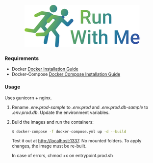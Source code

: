 <p align="center">
<img src="https://github.com/FedericoGianni/run-with-me-be/blob/main/deliverables/logo_gradient.png">
</p>

### Requirements
* Docker [Docker Installation Guide](https://docs.docker.com/get-docker/)  
* Docker-Compose  [Docker Compose Installation Guide](https://docs.docker.com/compose/install/)

### Usage

Uses gunicorn + nginx.

1. Rename *.env.prod-sample* to *.env.prod* and *.env.prod.db-sample* to *.env.prod.db*. Update the environment variables.
1. Build the images and run the containers:

    ```sh
    $ docker-compose -f docker-compose.yml up -d --build
    ```

    Test it out at [http://localhost:1337](http://localhost:1337). No mounted folders. To apply changes, the image must be re-built.
    
    
    In case of errors, chmod +x on entrypoint.prod.sh
